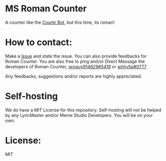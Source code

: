 # MS Roman Counter
A counter like the [Countr Bot](https://discord.com/users/467377486141980682), but this time, its roman!

# How to contact:
Make a [Issue](https://github.com/LyricMaster-Bot/MS-Roman-Counter/issues/new) and state the issue. You can also provide feedbacks for Roman Counter.
You are also free to ping and/or Direct Message the developers of Roman Counter, [proguy914629#5419](https://discord.com/users/699839134709317642) or [whhyfai#0777](https://discord.com/users/621266489596444672)

Any feedbacks, suggestions and/or reports are highly appreciated.

# Self-hosting
We do have a MIT License for this repository. Self-hosting will not be helped by any LyricMaster and/or Meme Studio Developers. You will be on your own.

# License:
MIT